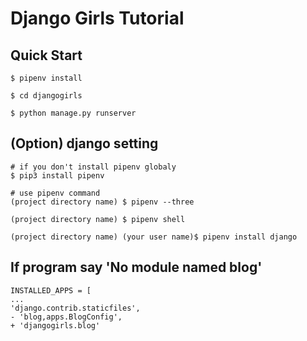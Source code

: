 # Django Girls Tutorial

## Quick Start

```
$ pipenv install

$ cd djangogirls

$ python manage.py runserver
```

## (Option) django setting

```
# if you don't install pipenv globaly
$ pip3 install pipenv

# use pipenv command
(project directory name) $ pipenv --three

(project directory name) $ pipenv shell

(project directory name) (your user name)$ pipenv install django
```

## If program say 'No module named blog'

```
INSTALLED_APPS = [
...
'django.contrib.staticfiles',
- 'blog,apps.BlogConfig',
+ 'djangogirls.blog'
```
